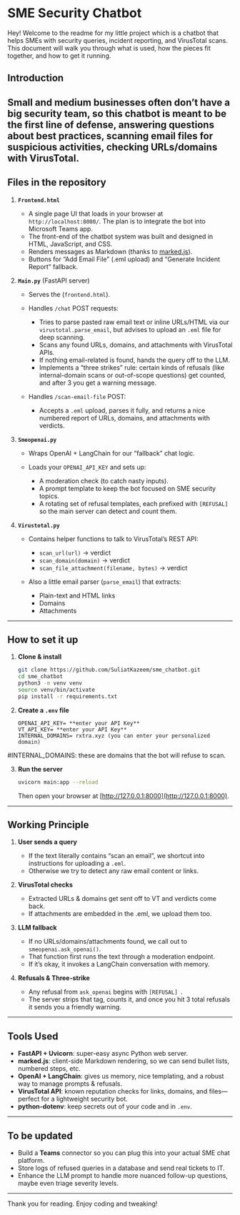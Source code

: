 # SME Security Chatbot

Hey! Welcome to the readme for my little project which is a chatbot that helps SMEs with security queries, incident reporting, and VirusTotal scans. This document will walk you through what is used, how the pieces fit together, and how to get it running. 


## Introduction

Small and medium businesses often don’t have a big security team, so this chatbot is meant to be the first line of defense, answering questions about best practices, scanning email files for suspicious activities, checking URLs/domains with VirusTotal.
---

## Files in the repository

1. **`Frontend.html`**

   - A single page UI that loads in your browser at `http://localhost:8000/`. The plan is to integrate the bot into Microsoft Teams app.
   - The front-end of the chatbot system was built and designed in HTML, JavaScript, and CSS.
   - Renders messages as Markdown (thanks to [marked.js](https://github.com/markedjs/marked)).
   - Buttons for “Add Email File” (.eml upload) and “Generate Incident Report” fallback.

2. **`Main.py`** (FastAPI server)

   * Serves the (`frontend.html`).
   * Handles `/chat` POST requests:

     * Tries to parse pasted raw email text or inline URLs/HTML via our `virustotal.parse_email`, but advises to upload an `.eml` file for deep scanning.
     * Scans any found URLs, domains, and attachments with VirusTotal APIs.
     * If nothing email-related is found, hands the query off to the LLM.
     * Implements a “three strikes” rule: certain kinds of refusals (like internal-domain scans or out-of-scope questions) get counted, and after 3 you get a warning message.

   * Handles `/scan-email-file` POST:

     * Accepts a `.eml` upload, parses it fully, and returns a nice numbered report of URLs, domains, and attachments with verdicts.

3. **`Smeopenai.py`**

   * Wraps OpenAI + LangChain for our “fallback” chat logic.
   * Loads your `OPENAI_API_KEY` and sets up:

     * A moderation check (to catch nasty inputs).
     * A prompt template to keep the bot focused on SME security topics.
     * A rotating set of refusal templates, each prefixed with `[REFUSAL] ` so the main server can detect and count them.

4. **`Virustotal.py`**

   * Contains helper functions to talk to VirusTotal’s REST API:

     * `scan_url(url)` → verdict
     * `scan_domain(domain)` → verdict
     * `scan_file_attachment(filename, bytes)` → verdict
   * Also a little email parser (`parse_email`) that extracts:

     * Plain-text and HTML links
     * Domains
     * Attachments

---

## How to set it up

1. **Clone & install**

    ```bash
   git clone https://github.com/SuliatKazeem/sme_chatbot.git
   cd sme_chatbot
   python3 -m venv venv
   source venv/bin/activate
   pip install -r requirements.txt
   ```

2. **Create a `.env` file**

   ```env
   OPENAI_API_KEY= **enter your API Key**
   VT_API_KEY= **enter your API Key**
   INTERNAL_DOMAINS= rxtra.xyz (you can enter your personalized domain)
   ```

  #INTERNAL_DOMAINS: these are domains that the bot will refuse to scan.

3. **Run the server**

   ```bash
   uvicorn main:app --reload
   ```

   Then open your browser at [http://127.0.0.1:8000](http://127.0.0.1:8000).

---

## Working Principle

1. **User sends a query**

   * If the text literally contains “scan an email”, we shortcut into instructions for uploading a `.eml`.
   * Otherwise we try to detect any raw email content or links.

2. **VirusTotal checks**

   * Extracted URLs & domains get sent off to VT and verdicts come back.
   * If attachments are embedded in the .eml, we upload them too.

3. **LLM fallback**

   * If no URLs/domains/attachments found, we call out to `smeopenai.ask_openai()`.
   * That function first runs the text through a moderation endpoint.
   * If it’s okay, it invokes a LangChain conversation with memory.

4. **Refusals & Three-strike**

   * Any refusal from `ask_openai` begins with `[REFUSAL] `.
   * The server strips that tag, counts it, and once you hit 3 total refusals it sends you a friendly warning.

---

## Tools Used

* **FastAPI + Uvicorn**: super-easy async Python web server.
* **marked.js**: client-side Markdown rendering, so we can send bullet lists, numbered steps, etc.
* **OpenAI + LangChain**: gives us memory, nice templating, and a robust way to manage prompts & refusals.
* **VirusTotal API**: known reputation checks for links, domains, and files—perfect for a lightweight security bot.
* **python-dotenv**: keep secrets out of your code and in `.env`.

---

## To be updated

* Build a **Teams** connector so you can plug this into your actual SME chat platform.
* Store logs of refused queries in a database and send real tickets to IT.
* Enhance the LLM prompt to handle more nuanced follow-up questions, maybe even triage severity levels.

---

Thank you for reading. Enjoy coding and tweaking!
